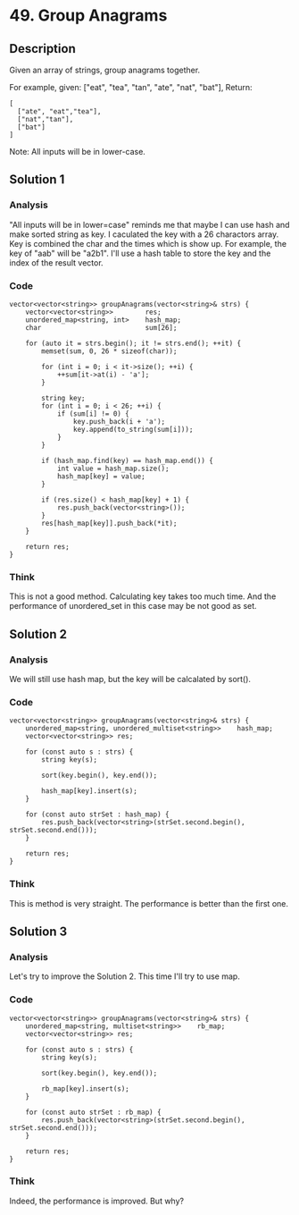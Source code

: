 # 49. Group Anagrams

## Description
Given an array of strings, group anagrams together.

For example, given: ["eat", "tea", "tan", "ate", "nat", "bat"],
Return:

```
[
  ["ate", "eat","tea"],
  ["nat","tan"],
  ["bat"]
]

```
Note: All inputs will be in lower-case.

## Solution 1
### Analysis
"All inputs will be in lower=case" reminds me that maybe I can use hash and make sorted string as key.
I caculated the key with a 26 charactors array.
Key is combined the char and the times which is show up. For example, the key of "aab" will be "a2b1".
I'll use a hash table to store the key and the index of the result vector.

### Code
```
vector<vector<string>> groupAnagrams(vector<string>& strs) {
    vector<vector<string>>        res;
    unordered_map<string, int>    hash_map;
    char                          sum[26];

    for (auto it = strs.begin(); it != strs.end(); ++it) {
        memset(sum, 0, 26 * sizeof(char));

        for (int i = 0; i < it->size(); ++i) {
            ++sum[it->at(i) - 'a'];
        }

        string key;
        for (int i = 0; i < 26; ++i) {
            if (sum[i] != 0) {
                key.push_back(i + 'a');
                key.append(to_string(sum[i]));
            }
        }

        if (hash_map.find(key) == hash_map.end()) {
            int value = hash_map.size();
            hash_map[key] = value;
        }

        if (res.size() < hash_map[key] + 1) {
            res.push_back(vector<string>());
        }
        res[hash_map[key]].push_back(*it);
    }

    return res;
}
```

### Think
This is not a good method. 
Calculating key takes too much time. 
And the performance of unordered_set in this case may be not good as set.

## Solution 2
### Analysis
We will still use hash map, but the key will be calcalated by sort().

### Code

```
vector<vector<string>> groupAnagrams(vector<string>& strs) {
    unordered_map<string, unordered_multiset<string>>    hash_map;
    vector<vector<string>> res;

    for (const auto s : strs) {
        string key(s);

        sort(key.begin(), key.end());

        hash_map[key].insert(s);
    }

    for (const auto strSet : hash_map) {
        res.push_back(vector<string>(strSet.second.begin(), strSet.second.end()));
    }

    return res;
}
```

### Think
This is method is very straight. 
The performance is better than the first one.


## Solution 3
### Analysis
Let's try to improve the Solution 2. This time I'll try to use map.

### Code
```
vector<vector<string>> groupAnagrams(vector<string>& strs) {
    unordered_map<string, multiset<string>>    rb_map;
    vector<vector<string>> res;

    for (const auto s : strs) {
        string key(s);

        sort(key.begin(), key.end());

        rb_map[key].insert(s);
    }

    for (const auto strSet : rb_map) {
        res.push_back(vector<string>(strSet.second.begin(), strSet.second.end()));
    }

    return res;
}
```

### Think
Indeed, the performance is improved. But why?



